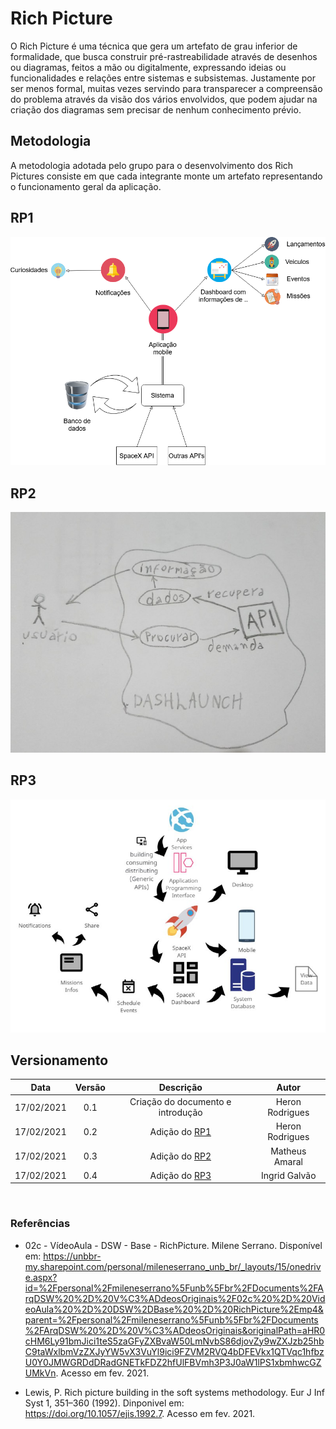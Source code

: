 # Rich Picture

O Rich Picture é uma técnica que gera um artefato de grau inferior de formalidade, que busca construir pré-rastreabilidade através de desenhos ou diagramas, feitos a mão ou digitalmente, expressando ideias ou funcionalidades e relações entre sistemas e subsistemas. Justamente por ser menos formal, muitas vezes servindo para transparecer a compreensão do problema através da visão dos vários envolvidos, que podem ajudar na criação dos diagramas sem precisar de nenhum conhecimento prévio.

## Metodologia

A metodologia adotada pelo grupo para o desenvolvimento dos Rich Pictures consiste em que cada integrante monte um artefato representando o funcionamento geral da aplicação.

## RP1 

![RP1](../../../assets/img/richPicture/rp1.png)

## RP2 

![RP2](../../../assets/img/richPicture/rp2.jpg)

## RP3

![RP3](../../../assets/img/richPicture/rp3.jpg)

## Versionamento

|Data|Versão|Descrição|Autor|
|:--------:|:---:|:-------------------: |:-----------------------:|
|17/02/2021| 0.1 | Criação do documento e introdução | Heron Rodrigues |
|17/02/2021| 0.2 | Adição do [RP1](#rp1) | Heron Rodrigues |
|17/02/2021| 0.3 | Adição do [RP2](#rp2) | Matheus Amaral |
|17/02/2021| 0.4 | Adição do [RP3](#rp3) | Ingrid Galvão |

</br>

### Referências

- 02c - VídeoAula - DSW - Base - RichPicture. Milene Serrano. Disponível em: <https://unbbr-my.sharepoint.com/personal/mileneserrano_unb_br/_layouts/15/onedrive.aspx?id=%2Fpersonal%2Fmileneserrano%5Funb%5Fbr%2FDocuments%2FArqDSW%20%2D%20V%C3%ADdeosOriginais%2F02c%20%2D%20VideoAula%20%2D%20DSW%2DBase%20%2D%20RichPicture%2Emp4&parent=%2Fpersonal%2Fmileneserrano%5Funb%5Fbr%2FDocuments%2FArqDSW%20%2D%20V%C3%ADdeosOriginais&originalPath=aHR0cHM6Ly91bmJici1teS5zaGFyZXBvaW50LmNvbS86djovZy9wZXJzb25hbC9taWxlbmVzZXJyYW5vX3VuYl9ici9FZVM2RVQ4bDFEVkx1QTVqc1hfbzU0Y0JMWGRDdDRadGNETkFDZ2hfUlFBVmh3P3J0aW1lPS1xbmhwcGZUMkVn>. Acesso em fev. 2021.

- Lewis, P. Rich picture building in the soft systems methodology. Eur J Inf Syst 1, 351–360 (1992). Dinponivel em: <https://doi.org/10.1057/ejis.1992.7>. Acesso em fev. 2021.